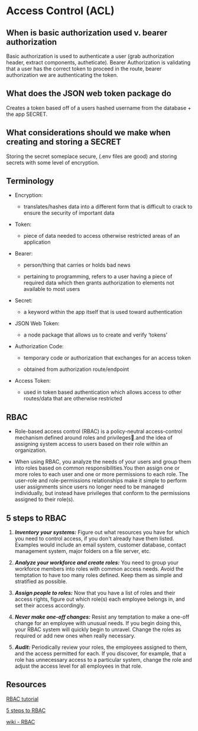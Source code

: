 # Access Control (ACL)
>
## When is basic authorization used v. bearer authorization

Basic authorization is used to authenticate a user (grab authorization header, extract components, autheticate). Bearer Authorization is validating that a user has the correct token to proceed in the route, bearer authorization we are authenticating the token.

## What does the JSON web token package do

Creates a token based off of a users hashed username from the database + the app SECRET.

## What considerations should we make when creating and storing a SECRET

Storing the secret someplace secure, (.env files are good) and storing secrets with some level of encryption.

## Terminology

* Encryption:

  * translates/hashes data into a different form that is difficult to crack to ensure the security of important data

* Token:

  * piece of data needed to access otherwise restricted areas of an application

* Bearer:

  * person/thing that carries or holds bad news

  * pertaining to programming, refers to a user having a piece of required data which then grants authorization to elements not available to most users

* Secret:

  * a keyword within the app itself that is used toward authentication

* JSON Web Token:

  * a node package that allows us to create and verify ‘tokens’

* Authorization Code:

  * temporary code or authorization that exchanges for an access token

  * obtained from authorization route/endpoint

* Access Token:

  * used in token based authentication which allows access to other routes/data that are otherwise restricted

## RBAC

* Role-based access control (RBAC) is a policy-neutral access-control mechanism defined around roles and privileges.ِand the idea of assigning system access to users based on their role within an organization.

* When using RBAC, you analyze the needs of your users and group them into roles based on common responsibilities.You then assign one or more roles to each user and one or more permissions to each role. The user-role and role-permissions relationships make it simple to perform user assignments since users no longer need to be managed individually, but instead have privileges that conform to the permissions assigned to their role(s).

## 5 steps to RBAC

1. ***Inventory your systems:*** Figure out what resources you have for which you need to control access, if you don't already have them listed. Examples would include an email system, customer database, contact management system, major folders on a file server, etc.

2. ***Analyze your workforce and create roles:*** You need to group your workforce members into roles with common access needs. Avoid the temptation to have too many roles defined. Keep them as simple and stratified as possible.

3. ***Assign people to roles:*** Now that you have a list of roles and their access rights, figure out which role(s) each employee belongs in, and set their access accordingly.

4. ***Never make one-off changes:*** Resist any temptation to make a one-off change for an employee with unusual needs. If you begin doing this, your RBAC system will quickly begin to unravel. Change the roles as required or add new ones when really necessary.

5. ***Audit:*** Periodically review your roles, the employees assigned to them, and the access permitted for each. If you discover, for example, that a role has unnecessary access to a particular system, change the role and adjust the access level for all employees in that role.

## Resources

[RBAC tutorial](https://www.youtube.com/watch?v=C4NP8Eon3cA)

[5 steps to RBAC](https://www.csoonline.com/article/3060780/5-steps-to-simple-role-based-access-control.html)

[wiki - RBAC](https://en.wikipedia.org/wiki/Role-based_access_control)
